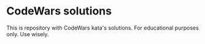 # CodeWars solutions
This is repository with CodeWars kata's solutions. 
For educational purposes only. 
Use wisely.
